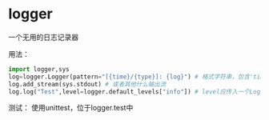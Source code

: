 # logger
一个无用的日志记录器

用法：
```python
import logger,sys
log=logger.Logger(pattern="[{time}/{type}]: {log}") # 格式字符串，包含'time','type','log'三项
log.add_stream(sys.stdout) # 或者其他什么输出流
log.log("Test",level=logger.default_levels["info"]) # level应传入一个LogLevel实例，可以从logger.LogLevel创建，也可从loggert.default_levels取用："info","warning"和"error"
```
测试：
使用unittest，位于logger.test中
